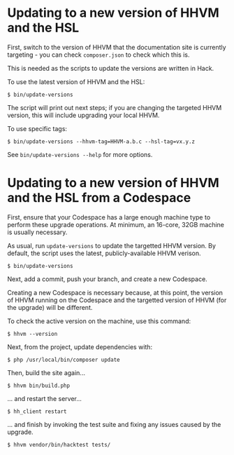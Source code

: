 # Updating to a new version of HHVM and the HSL

First, switch to the version of HHVM that the documentation site is currently
targeting - you can check `composer.json` to check which this is.

This is needed as the scripts to update the versions are written in Hack.

To use the latest version of HHVM and the HSL:

```
$ bin/update-versions
```

The script will print out next steps; if you are changing the targeted HHVM
version, this will include upgrading your local HHVM.

To use specific tags:

```
$ bin/update-versions --hhvm-tag=HHVM-a.b.c --hsl-tag=vx.y.z
```

See `bin/update-versions --help` for more options.

# Updating to a new version of HHVM and the HSL from a Codespace

First, ensure that your Codespace has a large enough machine type to perform 
these upgrade operations. At minimum, an 16-core, 32GB machine is usually necessary.

As usual, run `update-versions` to update the targetted HHVM version. 
By default, the script uses the latest, publicly-available HHVM verison.

```
$ bin/update-versions
```

Next, add a commit, push your branch, and create a new Codespace.

Creating a new Codespace is necessary because, at this point, the version of HHVM running on the 
Codespace and the targetted version of HHVM (for the upgrade) will be different.

To check the active version on the machine, use this command:

```
$ hhvm --version
```

Next, from the project, update dependencies with:

```
$ php /usr/local/bin/composer update
```

Then, build the site again...

```
$ hhvm bin/build.php
```

... and restart the server...

```
$ hh_client restart
```

... and finish by invoking the test suite and fixing any issues caused by the upgrade.

```
$ hhvm vendor/bin/hacktest tests/
```
